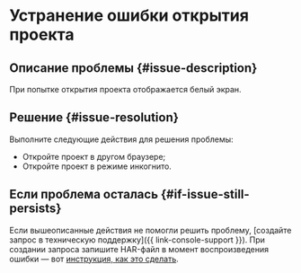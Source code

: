 # Устранение ошибки открытия проекта


## Описание проблемы {#issue-description}

При попытке открытия проекта отображается белый экран.

## Решение {#issue-resolution}

Выполните следующие действия для решения проблемы:

* Откройте проект в другом браузере;
* Откройте проект в режиме инкогнито.

## Если проблема осталась {#if-issue-still-persists}

Если вышеописанные действия не помогли решить проблему, [создайте запрос в техническую поддержку]({{ link-console-support }}). При создании запроса запишите HAR-файл в момент воспроизведения ошибки — вот [инструкция, как это сделать](../../../support/create-har.md).

